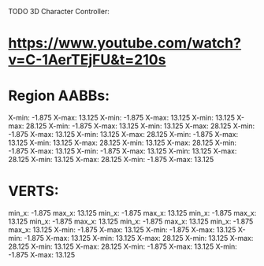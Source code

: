 TODO
3D Character Controller:
# https://www.youtube.com/watch?v=C-1AerTEjFU&t=210s



# Region AABBs:
X-min: -1.875	 X-max: 13.125
X-min: -1.875	 X-max: 13.125
X-min: 13.125	 X-max: 28.125
X-min: -1.875	 X-max: 13.125
X-min: 13.125	 X-max: 28.125
X-min: -1.875	 X-max: 13.125
X-min: 13.125	 X-max: 28.125
X-min: -1.875	 X-max: 13.125
X-min: 13.125	 X-max: 28.125
X-min: 13.125	 X-max: 28.125
X-min: -1.875	 X-max: 13.125
X-min: -1.875	 X-max: 13.125
X-min: 13.125	 X-max: 28.125
X-min: 13.125	 X-max: 28.125
X-min: -1.875	 X-max: 13.125


# VERTS:
min_x: -1.875	 max_x: 13.125
min_x: -1.875	 max_x: 13.125
min_x: -1.875	 max_x: 13.125
min_x: -1.875	 max_x: 13.125
min_x: -1.875	 max_x: 13.125
min_x: -1.875	 max_x: 13.125
X-min: -1.875	 X-max: 13.125
X-min: -1.875	 X-max: 13.125
X-min: -1.875	 X-max: 13.125
X-min: 13.125	 X-max: 28.125
X-min: 13.125	 X-max: 28.125
X-min: 13.125	 X-max: 28.125
X-min: -1.875	 X-max: 13.125
X-min: -1.875	 X-max: 13.125

